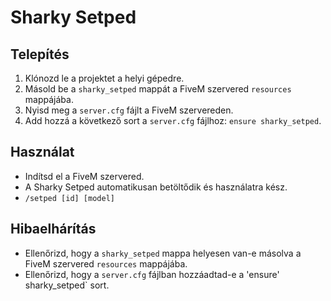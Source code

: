 # Sharky Setped

## Telepítés

1. Klónozd le a projektet a helyi gépedre.
2. Másold be a `sharky_setped` mappát a FiveM szervered `resources` mappájába.
3. Nyisd meg a `server.cfg` fájlt a FiveM szervereden.
4. Add hozzá a következő sort a `server.cfg` fájlhoz: `ensure sharky_setped`.

## Használat

- Indítsd el a FiveM szervered.
- A Sharky Setped automatikusan betöltődik és használatra kész.
- ``` /setped [id] [model] ```

## Hibaelhárítás

- Ellenőrizd, hogy a `sharky_setped` mappa helyesen van-e másolva a FiveM szervered `resources` mappájába.
- Ellenőrizd, hogy a `server.cfg` fájlban hozzáadtad-e a 'ensure' sharky_setped` sort.
